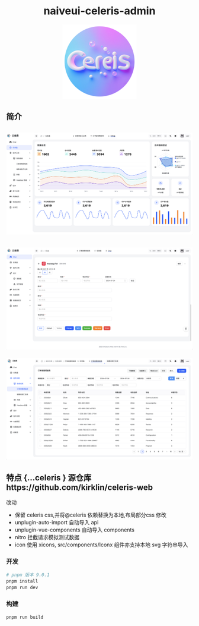 <div align='center'>
    <h1>naiveui-celeris-admin</h1>
    <div>
        <img src='https://raw.githubusercontent.com/WangSunio/img/main/images/celeris.png' alt='celeris-web' width='200'  height='200'/>
    </div>
</div>

## 简介

## ![index.png](https://raw.githubusercontent.com/WangSunio/img/main/images/index.png)

## ![detail.png](https://raw.githubusercontent.com/WangSunio/img/main/images/detail.png)

![report.png](https://raw.githubusercontent.com/WangSunio/img/main/images/report.png)

## 特点 {...celeris } 源仓库https://github.com/kirklin/celeris-web

改动

- 保留 celeris css,并将@celeris 依赖替换为本地,布局部分css 修改
- unplugin-auto-import 自动导入 api
- unplugin-vue-components 自动导入 components
- nitro 拦截请求模拟测试数据
- icon 使用 xicons, src/components/Iconx 组件亦支持本地 svg 字符串导入

### 开发

```bash
# pnpm 版本 9.0.1
pnpm install
pnpm run dev
```

### 构建

```bash
pnpm run build
```
